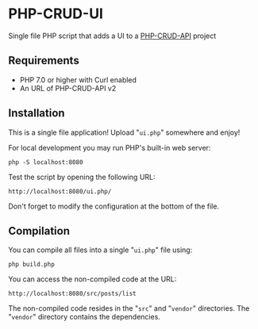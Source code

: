# PHP-CRUD-UI

Single file PHP script that adds a UI to a [PHP-CRUD-API](https://github.com/mevdschee/php-crud-api) project

## Requirements

  - PHP 7.0 or higher with Curl enabled
  - An URL of PHP-CRUD-API v2

## Installation

This is a single file application! Upload "`ui.php`" somewhere and enjoy!

For local development you may run PHP's built-in web server:

    php -S localhost:8080

Test the script by opening the following URL:

    http://localhost:8080/ui.php/

Don't forget to modify the configuration at the bottom of the file.

## Compilation

You can compile all files into a single "`ui.php`" file using:

    php build.php

You can access the non-compiled code at the URL:

    http://localhost:8080/src/posts/list

The non-compiled code resides in the "`src`" and "`vendor`" directories. The "`vendor`" directory contains the dependencies.
